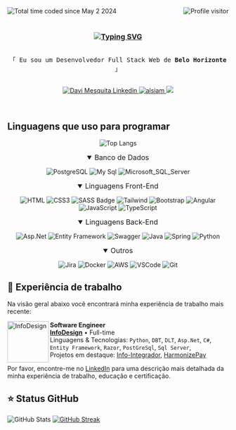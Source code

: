 <div style="display:flex !important; justify-content:space-between !important;">
  <a  href="https://wakatime.com/@7fd5495f-4be6-4146-9438-0b544166c693">
    <img align="left" src="https://wakatime.com/badge/user/7fd5495f-4be6-4146-9438-0b544166c693.svg" alt="Total time coded since May 2 2024" />
  </a>
  <a  href="https://komarev.com/ghpvc/?username=davi-mesquita">
    <img align="right" src="https://komarev.com/ghpvc/?username=davi-mesquita&label=Visitors&color=0e75b6&style=for-the-badge" alt="Profile visitor" />
  </a>
</div>

<br/>

<!-- Intro  -->

<h3 align="center">
  
[![Typing SVG](https://readme-typing-svg.herokuapp.com?font=Fira+Code&pause=1000&color=C8B491&random=false&width=492&lines=%3E+Ol%C3%A1!+Me+chamo+Davi+Mesquita;%3E+Desenvolvedor+com+2+Anos+de+Experi%C3%AAncia)](https://git.io/typing-svg)
</h3>

<p align="center"> 
  <samp>
    <br>「 
    Eu sou um Desenvolvedor Full Stack Web de <b>Belo Horizonte</b> 」
    <br>
    <br>
  </samp>
</p>

<p align="center">
 <!-- <a href="https://davimesquita.com" target="blank">
  <img src="https://img.shields.io/badge/Website-DC143C?style=for-the-badge&logo=medium&logoColor=white" alt="davimesquita website" />
 </a> -->
 <a href="https://www.linkedin.com/in/davi-mesquita/" target="_blank">
  <img src="https://img.shields.io/badge/LinkedIn-0077B5?style=for-the-badge&logo=linkedin&logoColor=white" alt="Davi Mesquita Linkedin"/>
 </a>
 <a href="https://www.instagram.com/davi_srfcbks/" target="_blank">
  <img src="https://img.shields.io/badge/Instagram-fe4164?style=for-the-badge&logo=instagram&logoColor=white" alt="alsiam" />
 </a> 
 <a href="https://mail.google.com/mail/u/0/?view=cm&fs=1&tf=1&to=davimesquita9@gmail.com&su=Gostaria de me Conectar&body=Olá%20vim%20através%20do%20seu%20github">
  <img src="https://img.shields.io/badge/Gmail-EA4335?logo=gmail&logoColor=white&style=for-the-badge">
 </a>
</p>
<br />

## Linguagens que uso para programar
<div align="center">
  
![Top Langs](https://github-readme-stats-git-masterrstaa-rickstaa.vercel.app/api/top-langs/?username=davi-mesquita&layout=compact&theme=monokai&hide=css,html,php,dart)
<details open><summary style="font-size:16px">
Banco de Dados</summary>

![PostgreSQL](https://img.shields.io/badge/PostgreSQL-316192?logo=postgresql&logoColor=white&style=for-the-badge)
![My Sql](https://img.shields.io/badge/MySQL-20232A?logo=mysql&logoColor=white&style=for-the-badge)
![Microsoft_SQL_Server](https://img.shields.io/badge/Microsoft_SQL_Server-CC2927?logo=microsoft-sql-server&logoColor=white&style=for-the-badge)

</details>
<details open><summary style="font-size:16px">
Linguagens Front-End</summary>

![HTML](https://img.shields.io/badge/HTML5-E34F26?style=for-the-badge&logo=html5&logoColor=white)
![CSS3](https://img.shields.io/badge/CSS3-1572B6?style=for-the-badge&logo=css3&logoColor=white)
![SASS Badge](https://img.shields.io/badge/Sass-CC6699?style=for-the-badge&logo=sass&logoColor=white)
![Tailwind](https://img.shields.io/badge/Tailwind_CSS-092749?style=for-the-badge&logo=tailwindcss&logoColor=06B6D4&labelColor=000000)
![Bootstrap](https://img.shields.io/badge/Bootstrap-563D7C?style=for-the-badge&logo=bootstrap&logoColor=white)
![Angular](https://img.shields.io/badge/Angular-DD0031?style=for-the-badge&logo=angular&logoColor=white)
![JavaScript](https://img.shields.io/badge/JavaScript-F7DF1E?style=for-the-badge&logo=javascript&logoColor=black)
![TypeScript](https://img.shields.io/badge/TypeScript-007ACC?style=for-the-badge&logo=typescript&logoColor=white)

</details>
<details open><summary style="font-size:16px">
Linguagens Back-End</summary>

![Asp.Net](https://img.shields.io/badge/.NET-5C2D91?logo=.net&logoColor=white&style=for-the-badge)
![Entity Framework](https://img.shields.io/badge/Entity_Framework-232F3E?logo=Microsoft&logoColor=white&style=for-the-badge)
![Swagger](https://img.shields.io/badge/-Swagger-85EA2D?style=for-the-badge&logo=swagger&logoColor=173647)
![Java](https://img.shields.io/badge/java-000000?style=for-the-badge&logo=openjdk&logoColor=white)
![Spring](https://img.shields.io/badge/spring-%236DB33F.svg?style=for-the-badge&logo=spring&logoColor=white)
![Python](https://img.shields.io/badge/python-3670A0?style=for-the-badge&logo=python&logoColor=ffdd54)

</details>
<details open><summary style="font-size:16px">
Outros</summary>

![Jira](https://img.shields.io/badge/-Jira-fff?style=for-the-badge&logo=jira-software&logoColor=blue)
![Docker](https://img.shields.io/badge/-Docker-fff?style=for-the-badge&logo=Docker)
![AWS](https://img.shields.io/badge/AWS-000.svg?style=for-the-badge&logo=amazon-aws&logoColor=white)
![VSCode](https://img.shields.io/badge/Visual_Studio-0078d7?style=for-the-badge&logo=visual%20studio&logoColor=white)
![Git](https://img.shields.io/badge/Git-F05032?style=for-the-badge&logo=git&logoColor=white)

</details>
</div>

## 👔 Experiência de trabalho

Na visão geral abaixo você encontrará minha experiência de trabalho mais recente:

[<img margin-right="15px" align="left" height="94px" width="94px" alt="InfoDesign" src="https://infodesign.dev.br/assets/img/Logoinfo.svg"/>](https://infodesign.dev.br/)

**Software Engineer** \
[**InfoDesign**](https://infodesign.dev.br/) • Full-time \
Linguagens & Tecnologias: `Python`, `DBT`, `DLT`, `Asp.Net`, `C#`, `Entity Framework`, `Razor`, `PostGreSql`, `Sql Server`,\
Projetos em destaque: [Info-Integrador](https://infointegrador.com.br/), [HarmonizePay](https://harmonizepay.com.br/)
<br/>

Por favor, encontre-me no [LinkedIn](https://www.linkedin.com/in/davi-mesquita/) para uma descrição mais detalhada da minha experiência de trabalho, educação e certificação.
<br/>
## ⭐ Status GitHub

![GitHub Stats](https://github-readme-stats.vercel.app/api?username=davi-mesquita&theme=monokai&show_icons=true&icon_color=30A3DC)
[![GitHub Streak](https://streak-stats.demolab.com/?user=davi-mesquita&theme=monokai&dates=FFF)](https://git.io/streak-stats)
